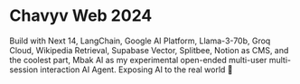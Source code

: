 # Chavyv Web 2024

Build with Next 14, LangChain, Google AI Platform, Llama-3-70b, Groq Cloud, Wikipedia Retrieval, Supabase Vector, Splitbee, Notion as CMS, and the coolest part, Mbak AI as my experimental open-ended multi-user multi-session interaction AI Agent. Exposing AI to the real world 🤖
